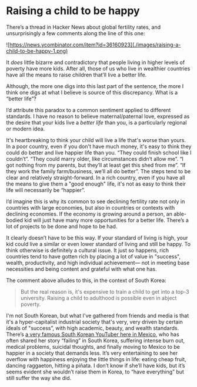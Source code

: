 # Raising a child to be happy

There’s a thread in Hacker News about global fertility rates, and unsurprisingly a few comments along the line of this one:

![https://news.ycombinator.com/item?id=36160923](./images/raising-a-child-to-be-happy-1.png)

It _does_ little bizarre and contradictory that people living in higher levels of poverty have more kids. After all, those of us who live in wealthier countries have all the means to raise children that’ll live a better life.

Although, the more one digs into this last part of the sentence, the more I think one digs at what I believe is source of this discrepancy. What is a “better life”?

I’d attribute this paradox to a common sentiment applied to different standards. I have no reason to believe maternal/paternal love, expressed as the desire that your kids live a _better life_ than you, is a particularly regional or modern idea.

It's heartbreaking to think your child will live a life that's worse than yours. In a poor country, even if you don't have much money, it's easy to think they could do better and live happier life than you. “They could finish school like I couldn’t”. “They could marry older, like circumstances didn’t allow me”. “I got nothing from my parents, but they’ll at least get this shed from me”. “If they work the family farm/business, we’ll all do better”. The steps tend to be clear and relatively straight-forward. In a rich country, even if you have all the means to give them a "good enough" life, it's not as easy to think their life will necessarily be “happier”.

I’d imagine this is why its common to see declining fertility rate not only in countries with large economies, but also in countries or contexts with declining economies. If the economy is growing around a person, an able-bodied kid will just have many more opportunities for a better life. There’s a lot of projects to be done and hope to be had.

It clearly doesn’t have to be this way. If your standard of living is high, your kid could live a similar or even lower standard of living and still be happy. To think otherwise is definitely a cultural issue. It just so happens, rich countries tend to have gotten rich by placing a lot of value in "success", wealth, productivity, and high individual achievement— not in meeting base necessities and being content and grateful with what one has.

The comment above alludes to this, in the context of South Korea:

> But the real reason is, it's expensive to train a child to get into a top-3 university. Raising a child to adulthood is possible even in abject poverty.

I'm not South Korean, but what I've gathered from friends and media is that it's a hyper-capitalist industrial society that's very, very driven by certain ideals of "success”, with high academic, beauty, and wealth standards. There’s [a very famous South Korean YouTuber here in Mexico](https://www.youtube.com/channel/UCL0bN6THhHVBwRPsXKOhAHg), who has often shared her story “failing” in South Korea, suffering intense burn out, medical problems, suicidal thoughts, and finally moving to Mexico to be happier in a society that demands less. It’s very entertaining to see her overflow with happiness enjoying the little things in life: eating cheap fruit, dancing raggaeton, hitting a piñata. I don’t know if she’ll have kids, but it’s seems evident she wouldn’t raise them in Korea, to “have everything” but still suffer the way she did.
